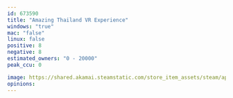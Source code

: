 ```yaml
---
id: 673590
title: "Amazing Thailand VR Experience"
windows: "true"
mac: "false"
linux: false
positive: 8
negative: 8
estimated_owners: "0 - 20000"
peak_ccu: 0

image: https://shared.akamai.steamstatic.com/store_item_assets/steam/apps/673590/header.jpg?t=1523611705
opinions:
---
```


